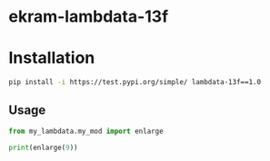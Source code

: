 # ekram-lambdata-13f

# Installation

```sh
pip install -i https://test.pypi.org/simple/ lambdata-13f==1.0
```
## Usage

```py
from my_lambdata.my_mod import enlarge

print(enlarge(9))
```